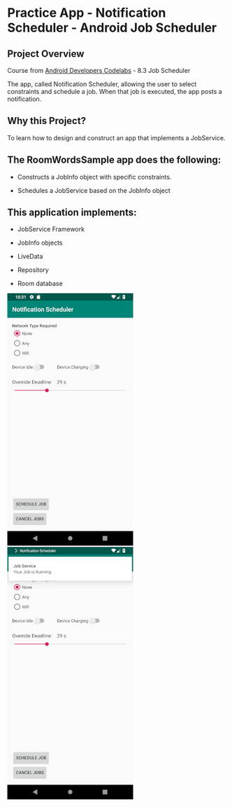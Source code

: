 # Practice App - Notification Scheduler - Android Job Scheduler

## Project Overview
Course from [Android Developers Codelabs](https://codelabs.developers.google.com/android-training/) - 8.3 Job Scheduler

The app, called Notification Scheduler, allowing the user to select constraints and schedule a job. When that job is executed, the app posts a notification.



## Why this Project?
To learn how to design and construct an app that implements a JobService.



## The RoomWordsSample app does the following:
- Constructs a JobInfo object with specific constraints.

- Schedules a JobService based on the JobInfo object



## This application implements:
- JobService Framework

- JobInfo objects

- LiveData

- Repository

- Room database

![Alt text](notification_scheduler_one.png?raw=true "Notification Image One") 
![Alt text](notification_scheduler_2.png?raw=true "Notification Image Two")

